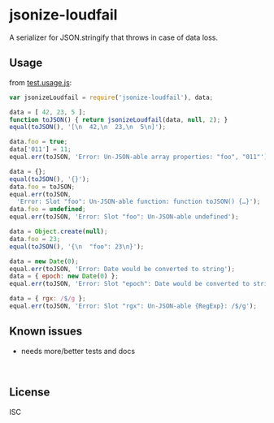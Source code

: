 ﻿
<!--#echo json="package.json" key="name" underline="=" -->
jsonize-loudfail
================
<!--/#echo -->

<!--#echo json="package.json" key="description" -->
A serializer for JSON.stringify that throws in case of data loss.
<!--/#echo -->


Usage
-----

from [test.usage.js](test.usage.js):

<!--#include file="test.usage.js" start="  //#u" stop="  //#r"
  outdent="  " code="javascript" -->
<!--#verbatim lncnt="31" -->
```javascript
var jsonizeLoudfail = require('jsonize-loudfail'), data;

data = [ 42, 23, 5 ];
function toJSON() { return jsonizeLoudfail(data, null, 2); }
equal(toJSON(), '[\n  42,\n  23,\n  5\n]');

data.foo = true;
data['011'] = 11;
equal.err(toJSON, 'Error: Un-JSON-able array properties: "foo", "011"');

data = {};
equal(toJSON(), '{}');
data.foo = toJSON;
equal.err(toJSON,
  'Error: Slot "foo": Un-JSON-able function: function toJSON() {…}');
data.foo = undefined;
equal.err(toJSON, 'Error: Slot "foo": Un-JSON-able undefined');

data = Object.create(null);
data.foo = 23;
equal(toJSON(), '{\n  "foo": 23\n}');

data = new Date(0);
equal.err(toJSON, 'Error: Date would be converted to string');
data = { epoch: new Date(0) };
equal.err(toJSON, 'Error: Slot "epoch": Date would be converted to string');

data = { rgx: /$/g };
equal.err(toJSON, 'Error: Slot "rgx": Un-JSON-able {RegExp}: /$/g');
```
<!--/include-->



<!--#toc stop="scan" -->



Known issues
------------

* needs more/better tests and docs




&nbsp;


License
-------
<!--#echo json="package.json" key=".license" -->
ISC
<!--/#echo -->

